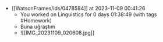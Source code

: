 
- [[WatsonFrames/ids/0478584]] at 2023-11-09 00:41:26
  - You worked on Linguistics for 0 days 01:38:49 (with tags #Homework)
  - Buna uğraştım
  - ![[IMG_20231109_020608.jpg]]